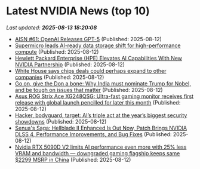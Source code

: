 # Latest NVIDIA News (top 10)
_Last updated: **2025-08-13 18:20:08**_

- [AISN #61: OpenAI Releases GPT-5](https://www.lesswrong.com/posts/gytfEtHBSpxPFQ9qi/aisn-61-openai-releases-gpt-5) (Published: 2025-08-12)
- [Supermicro leads AI-ready data storage shift for high-performance compute](https://siliconangle.com/2025/08/12/enterprise-supermicro-data-storage-ai-inferencing-openstoragesummit/) (Published: 2025-08-12)
- [Hewlett Packard Enterprise (HPE) Elevates AI Capabilities With New NVIDIA Partnership](https://consent.yahoo.com/v2/collectConsent?sessionId=1_cc-session_c245fa1e-c049-4045-bd03-e448345bb76c) (Published: 2025-08-12)
- [White House says chips deals could perhaps expand to other companies](https://finance.yahoo.com/news/white-house-says-chips-deals-175251759.html) (Published: 2025-08-12)
- [Go on, give the Don a bone: Why India must nominate Trump for Nobel, and be tough on issues that matter](https://economictimes.indiatimes.com/opinion/et-commentary/go-on-give-the-don-a-bone-why-india-must-nominate-trump-for-nobel-and-be-tough-on-issues-that-matter/articleshow/123263913.cms) (Published: 2025-08-12)
- [Asus ROG Strix Ace XG248QSG: Ultra-fast gaming monitor receives first release with global launch pencilled for later this month](https://www.notebookcheck.net/Asus-ROG-Strix-Ace-XG248QSG-Ultra-fast-gaming-monitor-receives-first-release-with-global-launch-pencilled-for-later-this-month.1085428.0.html) (Published: 2025-08-12)
- [Hacker, bodyguard, target: AI’s triple act at the year’s biggest security showdowns](https://biztoc.com/x/919fb5477c3d179f) (Published: 2025-08-12)
- [Senua's Saga: Hellblade II Enhanced Is Out Now, Patch Brings NVIDIA DLSS 4, Performance Improvements, and Bug Fixes](https://www.techpowerup.com/339862/senuas-saga-hellblade-ii-enhanced-is-out-now-patch-brings-nvidia-dlss-4-performance-improvements-and-bug-fixes) (Published: 2025-08-12)
- [Nvidia RTX 5090D V2 limits AI performance even more with 25% less VRAM and bandwidth — downgraded gaming flagship keeps same $2299 MSRP in China](https://www.tomshardware.com/pc-components/gpus/nvidia-rtx-5090d-v2-limits-ai-performance-even-more-with-25-percent-less-vram-and-bandwidth-downgraded-gaming-flagship-keeps-same-usd2299-msrp-in-china) (Published: 2025-08-12)
